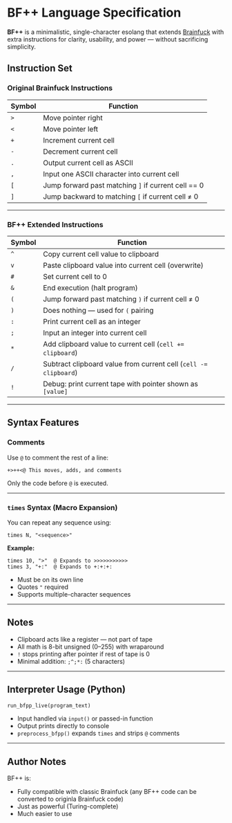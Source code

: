 # BF++ Language Specification

**BF++** is a minimalistic, single-character esolang that extends [Brainfuck](https://esolangs.org/wiki/Brainfuck) with extra instructions for clarity, usability, and power — without sacrificing simplicity.

## Instruction Set

### Original Brainfuck Instructions

| Symbol | Function |
|--------|----------|
| `>`    | Move pointer right |
| `<`    | Move pointer left |
| `+`    | Increment current cell |
| `-`    | Decrement current cell |
| `.`    | Output current cell as ASCII |
| `,`    | Input one ASCII character into current cell |
| `[`    | Jump forward past matching `]` if current cell == 0 |
| `]`    | Jump backward to matching `[` if current cell ≠ 0 |

---

### BF++ Extended Instructions

| Symbol | Function |
|--------|----------|
| `^`    | Copy current cell value to clipboard |
| `v`    | Paste clipboard value into current cell (overwrite) |
| `#`    | Set current cell to 0 |
| `&`    | End execution (halt program) |
| `(`    | Jump forward past matching `)` if current cell ≠ 0 |
| `)`    | Does nothing — used for `(` pairing |
| `:`    | Print current cell as an integer |
| `;`    | Input an integer into current cell |
| `*`    | Add clipboard value to current cell (`cell += clipboard`) |
| `/`    | Subtract clipboard value from current cell (`cell -= clipboard`) |
| `!`    | Debug: print current tape with pointer shown as `[value]` |

---

## Syntax Features

### Comments

Use `@` to comment the rest of a line:

```bfpp
+>++<@ This moves, adds, and comments
```

Only the code before `@` is executed.

---

### `times` Syntax (Macro Expansion)

You can repeat any sequence using:

```
times N, "<sequence>"
```

**Example:**

```
times 10, ">"  @ Expands to >>>>>>>>>>>
times 3, "+:"  @ Expands to +:+:+:
```

- Must be on its own line
- Quotes `"` required
- Supports multiple-character sequences

---

## Notes

- Clipboard acts like a register — not part of tape
- All math is 8-bit unsigned (0–255) with wraparound
- `!` stops printing after pointer if rest of tape is 0
- Minimal addition: `;^;*:` (5 characters)

---

## Interpreter Usage (Python)

```python
run_bfpp_live(program_text)
```

- Input handled via `input()` or passed-in function
- Output prints directly to console
- `preprocess_bfpp()` expands `times` and strips `@` comments

---

## Author Notes

BF++ is:
- Fully compatible with classic Brainfuck (any BF++ code can be converted to originla Brainfuck code)
- Just as powerful (Turing-complete)
- Much easier to use
